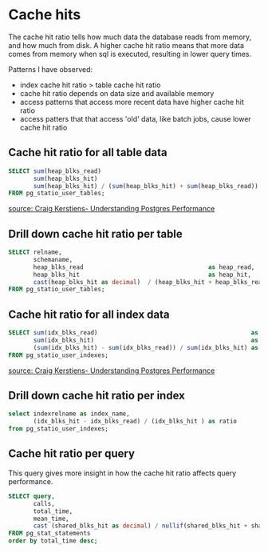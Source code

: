 # Cache hits

The cache hit ratio tells how much data the database reads from memory, and how much from disk.
A higher cache hit ratio means that more data comes from memory when sql is executed, 
resulting in lower query times.

Patterns I have observed:
- index cache hit ratio > table cache hit ratio
- cache hit ratio depends on data size and available memory
- access patterns that access more recent data have higher cache hit ratio
- access patters that that access 'old' data, like batch jobs, cause lower cache hit ratio 

## Cache hit ratio for all table data

```sql 
SELECT sum(heap_blks_read)                                             as heap_read,
       sum(heap_blks_hit)                                              as heap_hit,
       sum(heap_blks_hit) / (sum(heap_blks_hit) + sum(heap_blks_read)) as ratio
FROM pg_statio_user_tables;
```
[source: Craig Kerstiens- Understanding Postgres Performance](http://www.craigkerstiens.com/2012/10/01/understanding-postgres-performance/)

## Drill down cache hit ratio per table
```sql
SELECT relname,
       schemaname,
       heap_blks_read                                   as heap_read,
       heap_blks_hit                                    as heap_hit,
       cast(heap_blks_hit as decimal)  / (heap_blks_hit + heap_blks_read) as ratio
FROM pg_statio_user_tables;
```

## Cache hit ratio for all index data
```sql
SELECT sum(idx_blks_read)                                           as idx_read,
       sum(idx_blks_hit)                                            as idx_hit,
       (sum(idx_blks_hit) - sum(idx_blks_read)) / sum(idx_blks_hit) as ratio
FROM pg_statio_user_indexes;
``` 
[source: Craig Kerstiens- Understanding Postgres Performance](http://www.craigkerstiens.com/2012/10/01/understanding-postgres-performance/)

## Drill down cache hit ratio per index
```sql
select indexrelname as index_name,
       (idx_blks_hit - idx_blks_read) / (idx_blks_hit ) as ratio
from pg_statio_user_indexes;
```

## Cache hit ratio per query
This query gives more insight in how the cache hit ratio affects query performance. 
```sql
SELECT query,
       calls,
       total_time,
       mean_time,
       cast (shared_blks_hit as decimal) / nullif(shared_blks_hit + shared_blks_read, 0) AS hit_ratio
FROM pg_stat_statements
order by total_time desc;
```